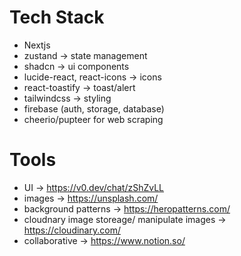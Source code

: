 # Tech Stack

- Nextjs
- zustand -> state management
- shadcn -> ui components
- lucide-react, react-icons -> icons
- react-toastify -> toast/alert
- tailwindcss -> styling
- firebase (auth, storage, database)
- cheerio/pupteer for web scraping

# Tools

- UI -> https://v0.dev/chat/zShZvLL
- images -> https://unsplash.com/
- background patterns -> https://heropatterns.com/
- cloudnary image storeage/ manipulate images -> https://cloudinary.com/
- collaborative -> https://www.notion.so/
